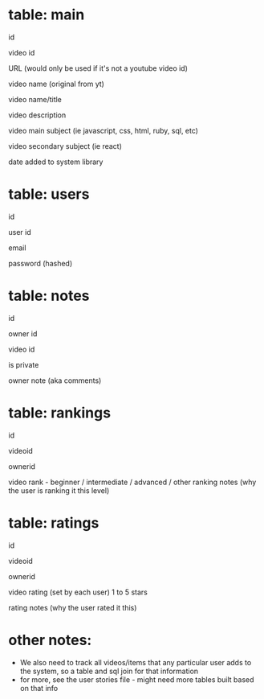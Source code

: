 
# table: main
id

video id

URL (would only be used if it's not a youtube video id)

video name (original from yt)

video name/title

video description

video main subject (ie javascript, css, html, ruby, sql, etc)

video secondary subject (ie react)

date added to system library



# table: users
id

user id

email

password (hashed)



# table: notes
id

owner id

video id

is private

owner note (aka comments)


# table: rankings
id

videoid

ownerid

video rank - beginner / intermediate / advanced / other
ranking notes (why the user is ranking it this level)


# table: ratings
id

videoid

ownerid

video rating (set by each user) 1 to 5 stars

rating notes (why the user rated it this)


# other notes:
- We also need to track all videos/items that any particular user adds to the system, so a table and sql join for that information
- for more, see the user stories file - might need more tables built based on that info